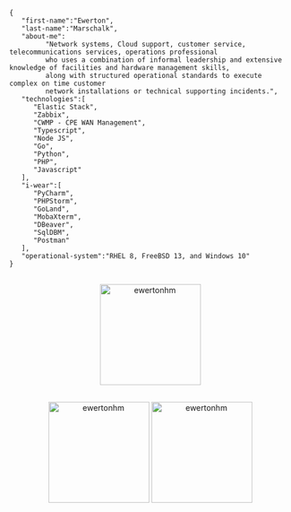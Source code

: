 ```
{
   "first-name":"Ewerton",
   "last-name":"Marschalk",
   "about-me":
         "Network systems, Cloud support, customer service, telecommunications services, operations professional 
         who uses a combination of informal leadership and extensive knowledge of facilities and hardware management skills, 
         along with structured operational standards to execute complex on time customer 
         network installations or technical supporting incidents.",
   "technologies":[
      "Elastic Stack",
      "Zabbix",
      "CWMP - CPE WAN Management",
      "Typescript",
      "Node JS",
      "Go",
      "Python",
      "PHP",
      "Javascript"
   ],
   "i-wear":[
      "PyCharm",
      "PHPStorm",
      "GoLand",
      "MobaXterm",
      "DBeaver",
      "SqlDBM",
      "Postman"
   ],
   "operational-system":"RHEL 8, FreeBSD 13, and Windows 10"
}
```
<h2></h2>	
<p align="center"><img height="180em" src="https://github-profile-summary-cards.vercel.app/api/cards/profile-details?username=ewertonhm&theme=github_dark" alt="ewertonhm" align = "center"/></p>
<h2></h2>
<p align="center"><img height="180em" src="https://github-readme-stats.vercel.app/api?username=ewertonhm&hide_border=true&count_private=true&show_icons=true&theme=radical" alt="ewertonhm" align = "center"/>
<img height="180em" src="https://github-readme-stats.vercel.app/api/top-langs?username=ewertonhm&show_icons=true&locale=en&layout=compact&hide_border=true&theme=radical" alt="ewertonhm" align = "center"/></p>


<!--
**ewertonhm/ewertonhm** is a ✨ _special_ ✨ repository because its `README.md` (this file) appears on your GitHub profile.

Here are some ideas to get you started:

- 🔭 I’m currently working on ...
- 🌱 I’m currently learning ...
- 👯 I’m looking to collaborate on ...
- 🤔 I’m looking for help with ...
- 💬 Ask me about ...
- 📫 How to reach me: ...
- 😄 Pronouns: ...
- ⚡ Fun fact: ...
-->
